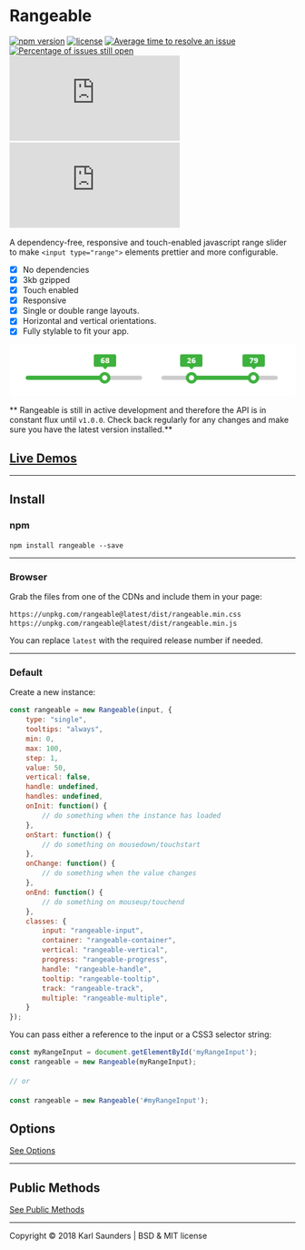 # Rangeable
[![npm version](https://badge.fury.io/js/rangeable.svg)](https://badge.fury.io/js/rangeable) [![license](https://img.shields.io/github/license/mashape/apistatus.svg)](https://github.com/Mobius1/Rangeable/blob/master/LICENSE) [![Average time to resolve an issue](http://isitmaintained.com/badge/resolution/Mobius1/Rangeable.svg)](http://isitmaintained.com/project/Mobius1/Rangeable "Average time to resolve an issue") [![Percentage of issues still open](http://isitmaintained.com/badge/open/Mobius1/Rangeable.svg)](http://isitmaintained.com/project/Mobius1/Rangeable "Percentage of issues still open") ![](http://img.badgesize.io/Mobius1/Rangeable/master/dist/rangeable.min.js) ![](http://img.badgesize.io/Mobius1/Rangeable/master/dist/rangeable.min.js?compression=gzip&label=gzipped)

A dependency-free, responsive and touch-enabled javascript range slider to make `<input type="range">` elements prettier and more configurable.

- [x] No dependencies
- [x] 3kb gzipped
- [x] Touch enabled
- [x] Responsive
- [x] Single or double range layouts.
- [x] Horizontal and vertical orientations.
- [x] Fully stylable to fit your app.

![Rangeable](/docs/rangeable.png?raw=true "Rangeable")

** Rangeable is still in active development and therefore the API is in constant flux until `v1.0.0`. Check back regularly for any changes and make sure you have the latest version installed.**

## [Live Demos](https://codepen.io/collection/AEWWkz/)

---

## Install

### npm
```
npm install rangeable --save
```

---

### Browser

Grab the files from one of the CDNs and include them in your page:

```
https://unpkg.com/rangeable@latest/dist/rangeable.min.css
https://unpkg.com/rangeable@latest/dist/rangeable.min.js
```

You can replace `latest` with the required release number if needed.

---

### Default

Create a new instance:

```javascript
const rangeable = new Rangeable(input, {
    type: "single",
    tooltips: "always",
    min: 0,
    max: 100,
    step: 1,
    value: 50,
    vertical: false,
    handle: undefined,
    handles: undefined,
    onInit: function() {
        // do something when the instance has loaded
    },
    onStart: function() {
        // do something on mousedown/touchstart
    },
    onChange: function() {
        // do something when the value changes
    },
    onEnd: function() {
        // do something on mouseup/touchend
    },
    classes: {
        input: "rangeable-input",
        container: "rangeable-container",
        vertical: "rangeable-vertical",
        progress: "rangeable-progress",
        handle: "rangeable-handle",
        tooltip: "rangeable-tooltip",
        track: "rangeable-track",
        multiple: "rangeable-multiple",
    }
});
```

You can pass either a reference to the input or a CSS3 selector string:

```javascript
const myRangeInput = document.getElementById('myRangeInput');
const rangeable = new Rangeable(myRangeInput);

// or

const rangeable = new Rangeable('#myRangeInput');
```

## Options

[See Options](https://github.com/Mobius1/Rangeable/wiki/Options)

---

## Public Methods

[See Public Methods](https://github.com/Mobius1/Rangeable/wiki/Public-Methods)

---

Copyright © 2018 Karl Saunders | BSD & MIT license